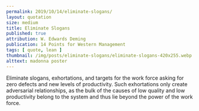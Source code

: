 ```yaml
---
permalink: 2019/10/14/eliminate-slogans/
layout: quotation
size: medium
title: Eliminate Slogans
published: true
attribution: W. Edwards Deming
publication: 14 Points for Western Management
tags: [ quote, lean ]
thumbnail: /img/posts/eliminate-slogans/eliminate-slogans-420x255.webp
alttext: madonna poster
---
```


Eliminate slogans, exhortations, and targets for the work force 
asking for zero defects and new levels of productivity. 
Such exhortations only create adversarial relationships, as the bulk 
of the causes of low quality and low productivity belong to the 
system and thus lie beyond the power of the work force.
